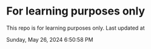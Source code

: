 # For learning purposes only
This repo is for learning purposes only.
Last updated at

Sunday, May 26, 2024 6:50:58 PM

